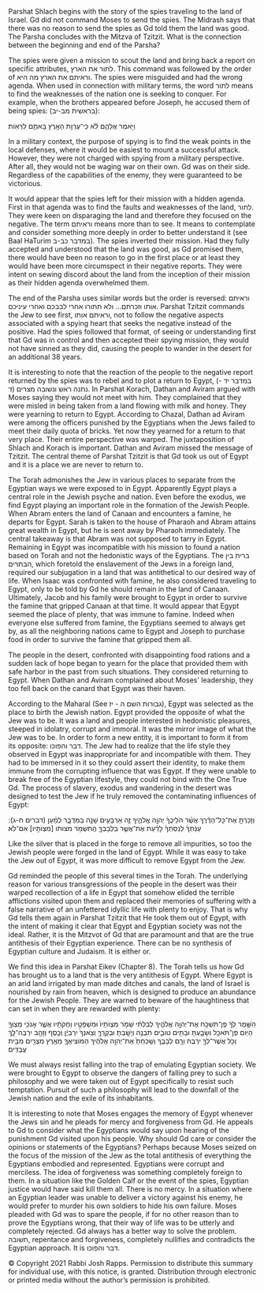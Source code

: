 Parshat Shlach begins with the story of the spies traveling to the land of Israel. Gd did not command Moses to send the spies. The Midrash says that there was no reason to send the spies as Gd told them the land was good. The Parsha concludes with the Mitzva of Tzitzit. What is the connection between the beginning and end of the Parsha?

The spies were given a mission to scout the land and bring back a report on specific attributes, לתור את הארץ.  This command was followed by the order of וראיתם את הארץ מה היא.  The spies were misguided and had the wrong agenda. When used in connection with military terms, the word לתור means to find the weaknesses of the nation one is seeking to conquer. For example, when the brothers appeared before Joseph, he accused them of being spies: (בראשית מב-יב):

וַיֹּ֖אמֶר אֲלֵהֶ֑ם לֹ֕א כִּֽי־עֶרְוַ֥ת הָאָ֖רֶץ בָּאתֶ֥ם לִרְאֽוֹת׃ 

In a military context, the purpose of spying is to find the weak points in the local defenses, where it would be easiest to mount a successful attack. However, they were not charged with spying from a military perspective. After all, they would not be waging war on their own. Gd was on their side. Regardless of the capabilities of the enemy, they were guaranteed to be victorious. 

It would appear that the spies left for their mission with a hidden agenda. First in that agenda was to find the faults and weaknesses of the land, לתור. They were keen on disparaging the land and therefore they focused on the negative. The term וראיתם means more than to see. It means to contemplate and consider something more deeply in order to better understand it (see Baal HaTurim במדבר כב-ב). The spies inverted their mission. Had they fully accepted and understood that the land was good, as Gd promised them, there would have been no reason to go in the first place or at least they would have been more circumspect in their negative reports. They were intent on sewing discord about the land from the inception of their mission as their hidden agenda overwhelmed them.

The end of the Parsha uses similar words but the order is reversed: וראיתם אותו וזכרתם...  ולא תתורו אחרי לבבכם ואחרי עיניכם. Parshat Tzitzit commands the Jew to see first, וראיתם אותו, not to follow the negative aspects associated with a spying heart that seeks the negative instead of the positive. Had the spies followed that format, of seeing or understanding first that Gd was in control and then accepted their spying mission, they would not have sinned as they did, causing the people to wander in the desert for an additional 38 years.

It is interesting to note that the reaction of the people to the negative report returned by the spies was to rebel and to plot a return to Egypt, (במדבר יד - ד)
 נתנה ראש ונשובה  מצרים. In Parshat Korach, Dathan and Aviram argued with Moses saying they would not meet with him. They complained that they were misled in being taken from a land flowing with milk and honey. They were yearning to return to Egypt. According to Chazal, Dathan ad Aviram were among the officers punished by the Egyptians when the Jews failed to meet their daily quota of bricks. Yet now they yearned for a return to that very place. Their entire perspective was warped. The juxtaposition of Shlach and Korach is important. Dathan and Aviram missed the message of Tzitzit. The central theme of Parshat Tzitzit is that Gd took us out of Egypt and it is a place we are never to return to. 

The Torah admonishes the Jew in various places to separate from the Egyptian ways we were exposed to in Egypt. Apparently Egypt plays a central role in the Jewish psyche and nation. Even before the exodus, we find Egypt playing an important role in the formation of the Jewish People. When Abram enters the land of Canaan and encounters a famine, he departs for Egypt. Sarah is taken to the house of Pharaoh and Abram attains great wealth in Egypt, but he is sent away by Pharaoh immediately. The central takeaway is that Abram was not supposed to tarry in Egypt. Remaining in Egypt was incompatible with his mission to found a nation based on Torah and not the hedonistic ways of the Egyptians. The ברית בין הבתרים, which foretold the enslavement of the Jews in a foreign land, required our subjugation in a land that was antithetical to our desired way of life. When Isaac was confronted with famine, he also considered traveling to Egypt, only to be told by Gd he should remain in the land of Canaan. Ultimately, Jacob and his family were brought to Egypt in order to survive the famine that gripped Canaan at that time. It would appear that Egypt seemed the place of plenty, that was immune to famine. Indeed when everyone else suffered from famine, the Egyptians seemed to always get by, as all the neighboring nations came to Egypt and Joseph to purchase food in order to survive the famine that gripped them all.

The people in the desert, confronted with disappointing food rations and a sudden lack of hope began to yearn for the place that provided them with safe harbor in the past from such situations. They considered returning to Egypt. When Dathan and Aviram complained about Moses' leadership, they too fell back on the canard that Egypt was their haven. 

According to the Maharal (See גבורות השם ה - יז), Egypt was selected as the place to birth the Jewish nation. Egypt provided the opposite of what the Jew was to be. It was a land and people interested in hedonistic pleasures, steeped in idolatry, corrupt and immoral. It was the mirror image of what the Jew was to be. In order to form  a new entity, it is important to form it from its opposite: דבר והפוכו. The Jew had to realize that the life style they observed in Egypt was inappropriate for and  incompatible with them. They had to be immersed in it so they could assert their identity, to make them immune from the corrupting influence that was Egypt. If they were unable to break free of the Egyptian lifestyle, they could not bind with the One True Gd. The process of slavery, exodus and wandering in the desert was designed to test the Jew if he truly removed the contaminating influences of Egypt:

:(דברים ח-ג)
וְזָכַרְתָּ֣ אֶת־כָּל־הַדֶּ֗רֶךְ אֲשֶׁ֨ר הֹלִֽיכֲךָ֜ יְהוָ֧ה אֱלֹהֶ֛יךָ זֶ֛ה אַרְבָּעִ֥ים שָׁנָ֖ה בַּמִּדְבָּ֑ר לְמַ֨עַן עַנֹּֽתְךָ֜ לְנַסֹּֽתְךָ֗ לָדַ֜עַת אֶת־אֲשֶׁ֧ר בִּֽלְבָבְךָ֛ הֲתִשְׁמֹ֥ר מצותו [מִצְוֺתָ֖יו] אִם־לֹֽא׃  

Like the silver that is placed in the forge to remove all impurities, so too the Jewish people were forged in the land of Egypt. While it was easy to take the Jew out of Egypt, it was more difficult to remove Egypt from the Jew.

Gd reminded the people of this several times in the Torah. The underlying reason for various transgressions of the people in the desert was their warped recollection of a life in Egypt that somehow elided the terrible afflictions visited upon them and replaced their memories of suffering with a false narrative of an unfettered  idyllic life with plenty to enjoy. That is why Gd tells them again in Parshat Tzitzit that He took them out of Egypt, with the intent of making it clear that Egypt and Egyptian society was not the ideal. Rather, it is the Mitzvot of Gd that are paramount and that are the true antithesis of their Egyptian experience. There can be no synthesis of Egyptian culture and Judaism. It is either or.

We find this idea in Parshat Eikev (Chapter 8). The Torah tells us how Gd has brought us to a land that is the very antithesis of Egypt. Where Egypt is an arid land irrigated by man made ditches and canals, the land of Israel is nourished by rain from heaven, which is designed to produce an abundance for the Jewish People. They are warned to beware of the haughtiness that can set in when they are rewarded with plenty:

הִשָּׁ֣מֶר לְךָ֔ פֶּן־תִּשְׁכַּ֖ח אֶת־יְהוָ֣ה אֱלֹהֶ֑יךָ לְבִלְתִּ֨י שְׁמֹ֤ר מִצְוֺתָיו֙ וּמִשְׁפָּטָ֣יו וְחֻקֹּתָ֔יו אֲשֶׁ֛ר אָנֹכִ֥י מְצַוְּךָ֖ הַיּֽוֹם׃ 
פֶּן־תֹּאכַ֖ל וְשָׂבָ֑עְתָּ וּבָתִּ֥ים טוֹבִ֛ים תִּבְנֶ֖ה וְיָשָֽׁבְתָּ׃ 
וּבְקָֽרְךָ֤ וְצֹֽאנְךָ֙ יִרְבְּיֻ֔ן וְכֶ֥סֶף וְזָהָ֖ב יִרְבֶּה־לָּ֑ךְ וְכֹ֥ל אֲשֶׁר־לְךָ֖ יִרְבֶּֽה׃ 
וְרָ֖ם לְבָבֶ֑ךָ וְשָֽׁכַחְתָּ֙ אֶת־יְהוָ֣ה אֱלֹהֶ֔יךָ הַמּוֹצִיאֲךָ֛ מֵאֶ֥רֶץ מִצְרַ֖יִם מִבֵּ֥ית עֲבָדִֽים׃ 

We must always resist falling into the trap of emulating Egyptian society. We were brought to Egypt to observe the dangers of falling prey to such a philosophy and we were taken out of Egypt specifically to resist such temptation. Pursuit of such a philosophy will lead to the downfall of the Jewish nation and the exile of its inhabitants.

It is interesting to note that Moses engages the memory of Egypt whenever the Jews sin and  he pleads for mercy and forgiveness from Gd. He appeals to Gd to consider what the Egyptians would say upon hearing of the punishment Gd  visited upon his people. Why should Gd care or consider the opinions or statements of the Egyptians? Perhaps because Moses seized on the focus of the mission of the Jew as the total antithesis of everything the Egyptians embodied and represented. Egyptians were corrupt and merciless. The idea of forgiveness was something completely foreign to them. In a situation like the Golden Calf or the event of the spies, Egyptian justice would have said kill them all. There is no mercy. In a situation where an Egyptian leader was unable to deliver a victory against his enemy, he would prefer to murder his own soldiers to hide his own failure. Moses pleaded with Gd was to spare the people, if for no other reason than to prove the Egyptians wrong, that their way of life was to be utterly and completely rejected. Gd always has a better way to solve the problem. תשובה, repentance and forgiveness, completely nullifies and contradicts the Egyptian approach. It is דבר והפוכו.

© Copyright 2021 Rabbi Josh Rapps. Permission to distribute this summary for individual use, with this notice, is granted. Distribution through electronic or printed media without the author’s permission is prohibited. 
